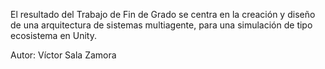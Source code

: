 El resultado del Trabajo de Fin de Grado se centra en la creación y diseño de una arquitectura de sistemas multiagente, para una simulación de tipo ecosistema en Unity.

Autor: Víctor Sala Zamora
